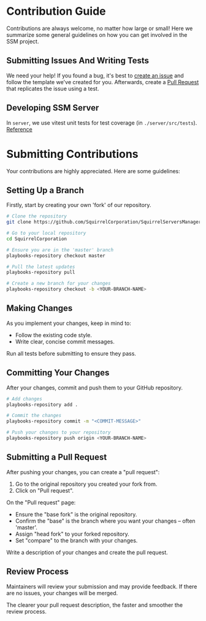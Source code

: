 # Contribution Guide

Contributions are always welcome, no matter how large or small! Here we summarize some general guidelines on how you can get involved in the SSM project.

## Submitting Issues And Writing Tests

We need your help! If you found a bug, it's best to [create an issue](https://github.com/SquirrelCorporation/SquirrelServersManager/issues) and follow the template we've created for you. Afterwards, create a [Pull Request](https://docs.github.com/en/pull-requests/collaborating-with-pull-requests/proposing-changes-to-your-work-with-pull-requests/creating-a-pull-request) that replicates the issue using a test.

## Developing SSM Server

In `server`, we use vitest unit tests for test coverage (in `./server/src/tests`).
[Reference](https://vitest.dev/)

# Submitting Contributions

Your contributions are highly appreciated. Here are some guidelines:

## Setting Up a Branch

Firstly, start by creating your own 'fork' of our repository.

```sh
# Clone the repository
git clone https://github.com/SquirrelCorporation/SquirrelServersManager.git

# Go to your local repository
cd SquirrelCorporation

# Ensure you are in the 'master' branch
playbooks-repository checkout master

# Pull the latest updates
playbooks-repository pull

# Create a new branch for your changes
playbooks-repository checkout -b <YOUR-BRANCH-NAME>
```

## Making Changes

As you implement your changes, keep in mind to:

- Follow the existing code style.
- Write clear, concise commit messages.

Run all tests before submitting to ensure they pass.

## Committing Your Changes

After your changes, commit and push them to your GitHub repository.

```sh
# Add changes
playbooks-repository add .

# Commit the changes
playbooks-repository commit -m "<COMMIT-MESSAGE>"

# Push your changes to your repository
playbooks-repository push origin <YOUR-BRANCH-NAME>
```

## Submitting a Pull Request

After pushing your changes, you can create a "pull request":

1. Go to the original repository you created your fork from.
2. Click on "Pull request".

On the "Pull request" page:

- Ensure the "base fork" is the original repository.
- Confirm the "base" is the branch where you want your changes – often 'master'.
- Assign "head fork" to your forked repository.
- Set "compare" to the branch with your changes.

Write a description of your changes and create the pull request.

## Review Process

Maintainers will review your submission and may provide feedback. If there are no issues, your changes will be merged.

The clearer your pull request description, the faster and smoother the review process.
